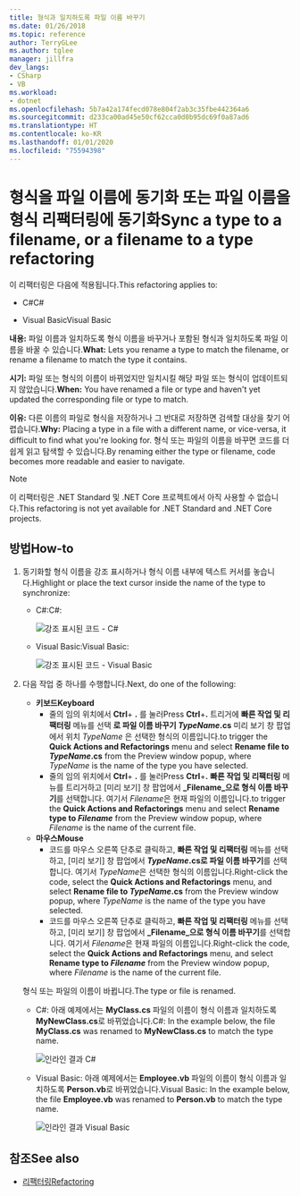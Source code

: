 ```yaml
---
title: 형식과 일치하도록 파일 이름 바꾸기
ms.date: 01/26/2018
ms.topic: reference
author: TerryGLee
ms.author: tglee
manager: jillfra
dev_langs:
- CSharp
- VB
ms.workload:
- dotnet
ms.openlocfilehash: 5b7a42a174fecd078e804f2ab3c35fbe442364a6
ms.sourcegitcommit: d233ca00ad45e50cf62cca0d0b95dc69f0a87ad6
ms.translationtype: HT
ms.contentlocale: ko-KR
ms.lasthandoff: 01/01/2020
ms.locfileid: "75594398"
---
```

# <a name="sync-a-type-to-a-filename-or-a-filename-to-a-type-refactoring"></a><span data-ttu-id="518bf-102">형식을 파일 이름에 동기화 또는 파일 이름을 형식 리팩터링에 동기화</span><span class="sxs-lookup"><span data-stu-id="518bf-102">Sync a type to a filename, or a filename to a type refactoring</span></span>

<span data-ttu-id="518bf-103">이 리팩터링은 다음에 적용됩니다.</span><span class="sxs-lookup"><span data-stu-id="518bf-103">This refactoring applies to:</span></span>

- <span data-ttu-id="518bf-104">C#</span><span class="sxs-lookup"><span data-stu-id="518bf-104">C#</span></span>

- <span data-ttu-id="518bf-105">Visual Basic</span><span class="sxs-lookup"><span data-stu-id="518bf-105">Visual Basic</span></span>

<span data-ttu-id="518bf-106">**내용:** 파일 이름과 일치하도록 형식 이름을 바꾸거나 포함된 형식과 일치하도록 파일 이름을 바꿀 수 있습니다.</span><span class="sxs-lookup"><span data-stu-id="518bf-106">**What:** Lets you rename a type to match the filename, or rename a filename to match the type it contains.</span></span>

<span data-ttu-id="518bf-107">**시기:** 파일 또는 형식의 이름이 바뀌었지만 일치시킬 해당 파일 또는 형식이 업데이트되지 않았습니다.</span><span class="sxs-lookup"><span data-stu-id="518bf-107">**When:** You have renamed a file or type and haven't yet updated the corresponding file or type to match.</span></span>

<span data-ttu-id="518bf-108">**이유:** 다른 이름의 파일로 형식을 저장하거나 그 반대로 저장하면 검색할 대상을 찾기 어렵습니다.</span><span class="sxs-lookup"><span data-stu-id="518bf-108">**Why:** Placing a type in a file with a different name, or vice-versa, it difficult to find what you're looking for.</span></span> <span data-ttu-id="518bf-109">형식 또는 파일의 이름을 바꾸면 코드를 더 쉽게 읽고 탐색할 수 있습니다.</span><span class="sxs-lookup"><span data-stu-id="518bf-109">By renaming either the type or filename, code becomes more readable and easier to navigate.</span></span>

> [!NOTE]
> <span data-ttu-id="518bf-110">이 리팩터링은 .NET Standard 및 .NET Core 프로젝트에서 아직 사용할 수 없습니다.</span><span class="sxs-lookup"><span data-stu-id="518bf-110">This refactoring is not yet available for .NET Standard and .NET Core projects.</span></span>

## <a name="how-to"></a><span data-ttu-id="518bf-111">방법</span><span class="sxs-lookup"><span data-stu-id="518bf-111">How-to</span></span>

1. <span data-ttu-id="518bf-112">동기화할 형식 이름을 강조 표시하거나 형식 이름 내부에 텍스트 커서를 놓습니다.</span><span class="sxs-lookup"><span data-stu-id="518bf-112">Highlight or place the text cursor inside the name of the type to synchronize:</span></span>

   - <span data-ttu-id="518bf-113">C#:</span><span class="sxs-lookup"><span data-stu-id="518bf-113">C#:</span></span>

       ![강조 표시된 코드 - C#](media/synctype-highlight-cs.png)

   - <span data-ttu-id="518bf-115">Visual Basic:</span><span class="sxs-lookup"><span data-stu-id="518bf-115">Visual Basic:</span></span>

       ![강조 표시된 코드 - Visual Basic](media/synctype-highlight-vb.png)

2. <span data-ttu-id="518bf-117">다음 작업 중 하나를 수행합니다.</span><span class="sxs-lookup"><span data-stu-id="518bf-117">Next, do one of the following:</span></span>

   - <span data-ttu-id="518bf-118">**키보드**</span><span class="sxs-lookup"><span data-stu-id="518bf-118">**Keyboard**</span></span>
      - <span data-ttu-id="518bf-119">줄의 임의 위치에서 **Ctrl**+ **.** 를 눌러</span><span class="sxs-lookup"><span data-stu-id="518bf-119">Press **Ctrl**+**.**</span></span> <span data-ttu-id="518bf-120">트리거에 **빠른 작업 및 리팩터링** 메뉴를 선택 **로 파일 이름 바꾸기 *TypeName*.cs** 미리 보기 창 팝업에서 위치 *TypeName* 은 선택한 형식의 이름입니다.</span><span class="sxs-lookup"><span data-stu-id="518bf-120">to trigger the **Quick Actions and Refactorings** menu and select **Rename file to *TypeName*.cs** from the Preview window popup, where *TypeName* is the name of the type you have selected.</span></span>
      - <span data-ttu-id="518bf-121">줄의 임의 위치에서 **Ctrl**+ **.** 를 눌러</span><span class="sxs-lookup"><span data-stu-id="518bf-121">Press **Ctrl**+**.**</span></span> <span data-ttu-id="518bf-122">**빠른 작업 및 리팩터링** 메뉴를 트리거하고 [미리 보기] 창 팝업에서 **_Filename_으로 형식 이름 바꾸기**를 선택합니다. 여기서 *Filename*은 현재 파일의 이름입니다.</span><span class="sxs-lookup"><span data-stu-id="518bf-122">to trigger the **Quick Actions and Refactorings** menu and select **Rename type to _Filename_** from the Preview window popup, where *Filename* is the name of the current file.</span></span>
   - <span data-ttu-id="518bf-123">**마우스**</span><span class="sxs-lookup"><span data-stu-id="518bf-123">**Mouse**</span></span>
      - <span data-ttu-id="518bf-124">코드를 마우스 오른쪽 단추로 클릭하고, **빠른 작업 및 리팩터링** 메뉴를 선택하고, [미리 보기] 창 팝업에서  ***TypeName*.cs로 파일 이름 바꾸기**를 선택합니다. 여기서 *TypeName*은 선택한 형식의 이름입니다.</span><span class="sxs-lookup"><span data-stu-id="518bf-124">Right-click the code, select the **Quick Actions and Refactorings** menu, and select **Rename file to *TypeName*.cs** from the Preview window popup, where *TypeName* is the name of the type you have selected.</span></span>
      - <span data-ttu-id="518bf-125">코드를 마우스 오른쪽 단추로 클릭하고, **빠른 작업 및 리팩터링** 메뉴를 선택하고, [미리 보기] 창 팝업에서  **_Filename_으로 형식 이름 바꾸기**를 선택합니다. 여기서 *Filename*은 현재 파일의 이름입니다.</span><span class="sxs-lookup"><span data-stu-id="518bf-125">Right-click the code, select the **Quick Actions and Refactorings** menu, and select **Rename type to _Filename_** from the Preview window popup, where *Filename* is the name of the current file.</span></span>

   <span data-ttu-id="518bf-126">형식 또는 파일의 이름이 바뀝니다.</span><span class="sxs-lookup"><span data-stu-id="518bf-126">The type or file is renamed.</span></span>

   - <span data-ttu-id="518bf-127">C#:  아래 예제에서는 **MyClass.cs** 파일의 이름이 형식 이름과 일치하도록 **MyNewClass.cs**로 바뀌었습니다.</span><span class="sxs-lookup"><span data-stu-id="518bf-127">C#: In the example below, the file **MyClass.cs** was renamed to **MyNewClass.cs** to match the type name.</span></span>

       ![인라인 결과 C#](media/synctype-result-cs.png)

   - <span data-ttu-id="518bf-129">Visual Basic: 아래 예제에서는 **Employee.vb** 파일의 이름이 형식 이름과 일치하도록 **Person.vb**로 바뀌었습니다.</span><span class="sxs-lookup"><span data-stu-id="518bf-129">Visual Basic: In the example below, the file **Employee.vb** was renamed to **Person.vb** to match the type name.</span></span>

       ![인라인 결과 Visual Basic](media/synctype-result-vb.png)

## <a name="see-also"></a><span data-ttu-id="518bf-131">참조</span><span class="sxs-lookup"><span data-stu-id="518bf-131">See also</span></span>

- [<span data-ttu-id="518bf-132">리팩터링</span><span class="sxs-lookup"><span data-stu-id="518bf-132">Refactoring</span></span>](../refactoring-in-visual-studio.md)
